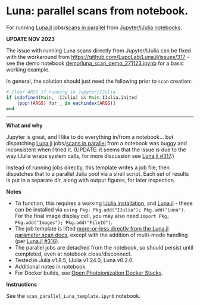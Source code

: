 # Luna: parallel scans from notebook.

For running [Luna.jl](https://github.com/LupoLab/Luna.jl) jobs/[scans in parallel](http://lupo-lab.com/Luna.jl/stable/scans.html#Parameter-scans) from [Jupyter/IJulia notebooks](https://julialang.github.io/IJulia.jl/stable/).


**UPDATE NOV 2023**

The issue with running Luna scans directly from Jupyter/IJulia can be fixed with the workaround from https://github.com/LupoLab/Luna.jl/issues/317 - see the demo notebook [demo/luna_scan_demo_271123.ipynb](https://github.com/phockett/Luna.jl-jupyterDispatch/blob/main/demo/luna_scan_demo_271123.ipynb) for a basic working example.

In general, the solution should just need the following prior to `scan` creation:

```julia
# Clear ARGS if running in Jupyter/IJulia
if isdefined(Main, :IJulia) && Main.IJulia.inited
    [pop!(ARGS) for _ in eachindex(ARGS)]
end
```


---

**What and why**

Jupyter is great, and I like to do everything in/from a notebook... but dispatching [Luna.jl](https://github.com/LupoLab/Luna.jl) jobs/[scans in parallel](http://lupo-lab.com/Luna.jl/stable/scans.html#Parameter-scans) from a notebook was buggy and inconsistent when I tried it. (UPDATE: it seems that the issue is due to the way IJulia wraps system calls, for more discussion see [Luna.jl #317](https://github.com/LupoLab/Luna.jl/issues/317).)

Instead of running jobs directly, this template writes a job file, then dispatches that to a parallel Julia pool via a shell script. Each set of results is put in a separate dir, along with output figures, for later inspection.


**Notes**

- To function, this requires a working [IJulia installation](https://julialang.github.io/IJulia.jl/stable/), and [Luna.jl](https://github.com/LupoLab/Luna.jl) - these can be installed via `using Pkg; Pkg.add("IJulia"); Pkg.add("Luna")`. For the final image display cell, you may also need `import Pkg; Pkg.add("Images"); Pkg.add("FileIO")`.
- The job template is lifted [more-or-less directly from the Luna.jl parameter scan docs](http://lupo-lab.com/Luna.jl/stable/scans.html#Parameter-scans), except with the addition of multi-mode handling (per [Luna.jl #316](https://github.com/LupoLab/Luna.jl/issues/316)).
- The parallel jobs are detached from the notebook, so should persist until completed, even at notebook close/disconnect.
- Tested in Julia v1.8.5, IJulia v1.24.0, Luna v0.2.0. 
- Additional notes in notebook.
- For Docker builds, see [Open Photoionization Docker Stacks](https://github.com/phockett/open-photoionization-docker-stacks/tree/main/luna).


**Instructions**

See the `scan_parallel_Luna_template.ipynb` notebook.
